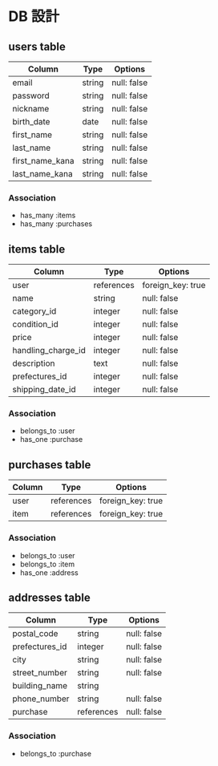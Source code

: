 # DB 設計

## users table

| Column             | Type                | Options           |
|--------------------|---------------------|-------------------|
| email              | string              | null: false       |
| password           | string              | null: false       |
| nickname           | string              | null: false       |
| birth_date         | date                | null: false       |
| first_name         | string              | null: false       |
| last_name          | string              | null: false       |
| first_name_kana    | string              | null: false       |
| last_name_kana     | string              | null: false       |


### Association

* has_many :items
* has_many :purchases

## items table

| Column             | Type       | Options           |
|--------------------|------------|-------------------|
| user               | references | foreign_key: true |
| name               | string     | null: false       |
| category_id        | integer    | null: false       |
| condition_id       | integer    | null: false       |
| price              | integer    | null: false       |
| handling_charge_id | integer    | null: false       |
| description        | text       | null: false       |
| prefectures_id     | integer    | null: false       |
| shipping_date_id   | integer    | null: false       |


### Association

- belongs_to :user
- has_one :purchase

## purchases table

| Column      | Type       | Options           |
|-------------|------------|-------------------|
| user        | references | foreign_key: true |
| item        | references | foreign_key: true |

### Association

- belongs_to :user
- belongs_to :item
- has_one :address

## addresses table

| Column          | Type       | Options           |
|-----------------|------------|-------------------|
| postal_code     | string     | null: false       |
| prefectures_id  | integer    | null: false       |
| city            | string     | null: false       |
| street_number   | string     | null: false       |
| building_name   | string     |                   |
| phone_number    | string     | null: false       |
| purchase        | references | null: false       |

### Association

- belongs_to :purchase
